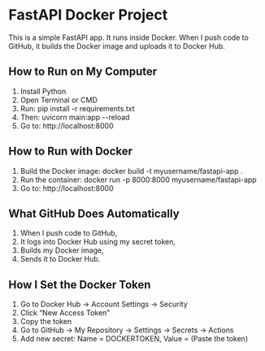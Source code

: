 # FastAPI Docker Project

This is a simple FastAPI app. It runs inside Docker. When I push code to GitHub, it builds the Docker image and uploads it to Docker Hub.

## How to Run on My Computer

1. Install Python
2. Open Terminal or CMD
3. Run:
   pip install -r requirements.txt
4. Then:
   uvicorn main:app --reload
5. Go to:
   http://localhost:8000

## How to Run with Docker

1. Build the Docker image:
   docker build -t myusername/fastapi-app .
2. Run the container:
   docker run -p 8000:8000 myusername/fastapi-app
3. Go to:
   http://localhost:8000

## What GitHub Does Automatically

1. When I push code to GitHub,
2. It logs into Docker Hub using my secret token,
3. Builds my Docker image,
4. Sends it to Docker Hub.

## How I Set the Docker Token

1. Go to Docker Hub → Account Settings → Security
2. Click “New Access Token”
3. Copy the token
4. Go to GitHub → My Repository → Settings → Secrets → Actions
5. Add new secret: Name = DOCKERTOKEN, Value = (Paste the token)

